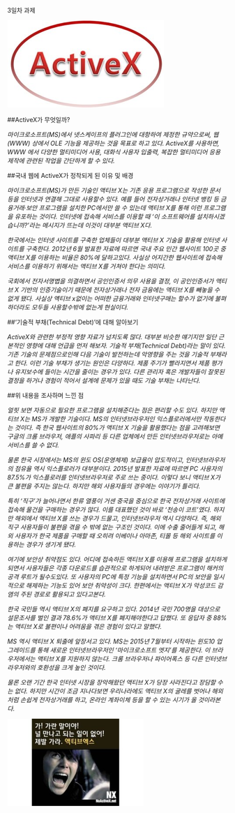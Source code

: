 3일차 과제


![acivex](8GwF79c7wpB.jpeg) 


##ActiveX가 무엇일까? 


*마이크로소프트(MS)에서 넷스케이프의 플러그인에 대항하여 제정한 규약으로써, 웹(WWW) 상에서 OLE 기능을 제공하는 것을 목표로 하고 있다. 
ActiveX를 사용하면, WWW 에서 다양한 멀티미디어 사용, 대화식 사용자 입출력, 복잡한 멀티미디어 응용 제작에 관련된 작업을 간단하게 할 수 있다.* 
 

##국내 웹에 ActiveX가 정착되게 된 이유 및 배경 


  *마이크로소프트(MS)가 만든 기술인 액티브 X는 기존 응용 프로그램으로 작성한 문서 등을 인터넷과 연결해 그대로 사용할수 있다. 예를 들어 전자상거래나 인터넷 뱅킹 등 금융거래·보안 프로그램을 설치한 PC에서만 쓸 수 있는데 액티브 X를 통해 이런 프로그램을 유포하는 것이다. 인터넷에 접속해 서비스를 이용할 때 ‘이 소프트웨어를 설치하시겠습니까?’라는 메시지가 뜨는데 이것이 대부분 액티브 X다.*

 *한국에서는 인터넷 사이트를 구축한 업체들이 대부분 액티브 X 기술을 활용해 인터넷 사이트를 구축한다. 2012년 6월 발표한 자료에 따르면 국내 주요 민간 웹사이트 100곳 중 액티브 X를 이용하는 비율은 80%에 달하고있다. 사실상 어지간한 웹사이트에 접속해 서비스를 이용하기 위해서는 액티브 X를 거쳐야 한다는 의미다.*

 *국회에서 전자서명볍을 의결하면서 공인인증서 의무 사용을 결정, 이 공인인증서가 액티브 X 기반의 인증기술이기 때문에 전자상거래나 전자 금융에는 액티브 X를 빼놓을 수 없게 됐다. 사실상 얙티브 x없이는 어떠한 금융거래와 인터넷구매는 할수가 없기에 불펴하더라도 모두들 사용할수밖에 없는게 현실이다.*


##‘기술적 부채(Technical Debt)’에 대해 알아보기  


 *ActiveX와 관련한 부정적 영향 자료가 넘치도록 많다. 대부분 비슷한 얘기지만 일단 근본적인 영향에 대해 언급을 먼저 해보자. 기술적 부채(Technical Debt)라는 말이 있다. 기존 기술의 문제점으로인해 다음 기술이 발전하는데 악영향을 주는 것을 기술적 부채라고 한다. 
이런 기술 부채가 생기는 원인은 다양하다. 제품 주기가 빨라지면서 제품 평가나 유지보수에 들이는 시간을 줄이는 경우가 있다. 다른 관리자 혹은 개발자들이 잘못된 결정을 하거나 경험이 적어서 설계에 문제가 있을 때도 기술 부채는 나타난다.*


##위 내용을 조사하며 느낀 점


 *얼핏 보면 자동으로 필요한 프로그램을 설치해준다는 점은 편리할 수도 있다. 하지만 액티브 X는 MS가 개발한 기술이다. MS의 인터넷브라우저인 익스플로러에서만 작동한다는 것이다. 즉 한국 웹사이트의 80%가 액티브 X 기술을 활용했다는 점을 고려해보면 구글의 크롬 브라우저, 애플의 사파리 등 다른 업체에서 만든 인터넷브라우저로는 아예 서비스를 쓸 수 없다.*

 *물론 한국 시장에서는 MS의 윈도 OS(운영체제) 보급율이 압도적이고, 인터넷브라우저의 점유율 역시 익스플로러가 대부분이다. 2015년 발표한 자료에 따르면 PC 사용자의 87.5%가 익스플로러를 인터넷브라우저로 주로 쓰는 중이다. 이렇다 보니 액티브 X가 큰 불편을 주지는 않는다. 하지만 해외 사용자들의 경우에는 이야기가 틀리다.*

 *특히 ‘직구’가 늘어나면서 한류 열풍이 거센 중국을 중심으로 한국 전자상거래 사이트에 접속해 물건을 구매하는 경우가 많다. 이를 대표했던 것이 바로 ‘천송이 코트’였다. 하지만 해외에서 액티브 X를 쓰는 경우가 드물고, 인터넷브라우저 역시 다양하다. 즉, 해외 직구 사용자들이 불편을 겪을 수 밖에 없는 구조인 것이다. 이에 수출 줄어들게 되고, 해외 사용자가 한국 제품을 구매할 때 오히려 이베이나 아마존, 티몰 등 해외 사이트를 이용하는 경우가 생기게 됐다.*

 *여기에 보안상 취약점도 있다. 어디에 접속하든 액티브 X를 이용해 프로그램을 설치하게 되면서 사용자들은 각종 다운로드를 습관적으로 하게되어 내려받은 프로그램이 해커의 공격 루트가 될수도있다. 또 사용자의 PC에 특정 기능을 설치하면서 PC의 보안을 일시적으로 해제하는 기능도 있어 보안 취약성이 크다. 한편에서는 액티브 X가 악성코드 감염의 주된 경로로 활용되고 있다고본다.*
 
 *한국 국민들 역시 액티브 X의 폐지를 요구하고 있다. 2014년 국민 700명을 대상으로 설문조사를 벌인 결과 78.6%가 액티브 X를 폐지해야한다고 답했다. 또 응답자 중 88%는 액티브 X로 불편이나 어려움을 겪은 경험이 있다고 말했다.*

 *MS 역시 액티브 X 퇴출에 앞장서고 있다. MS는 2015년 7월부터 시작하는 윈도10 업그레이드를 통해 새로운 인터넷브라우저인 ‘마이크로소프트 엣지’를 제공한다. 이 브라우저에서는 액티브 X를 지원하지 않는다. 크롬 브라우저나 파이어폭스 등 다른 인터넷브라우저와의 호환성을 크게 높인 것이다.*

*물론 오랜 기간 한국 인터넷 시장을 장악해왔던 액티브 X가 당장 사라진다고 장담할 수는 없다. 하지만 시간이 조금 지나다보면 우리나라에도 액티브 X의 굴레를 벗어나 해외처럼 손쉽게 전자상거래를 하고, 온라인 계좌이체 등을 할 수 있는 시기가 올 것이라본다.*



![가 가란말야](GHiM0AVb9ul.jpeg)
